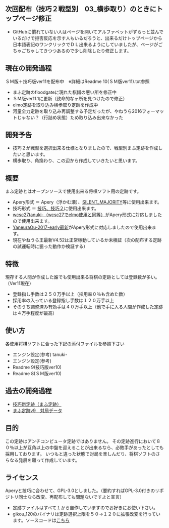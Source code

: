 ﻿## 次回配布（技巧２戦型別　03_横歩取り）のときにトップページ修正
- GitHubに慣れていない人はページを開いてアルファベットがずらっと並んでいるだけで拒否反応を示す人もいるだろうと、出来るだけトップページから日本語表記のワンクリックでＤＬ出来るようにしていましたが、ページがごちゃごちゃしてきつつあるので少し削除したり修正します。

## 現在の開発過程
ＳＭ版＋技巧版ver11を配布中　※詳細はReadme 10(ＳＭ版ver11).txt参照
- まふ定跡のfloodgateに現れた棋譜の悪い所を修正中
- ＳＭ版ver11.1に更新（致命的なヶ所を見つけたので修正）
- elmo定跡を取り込み横歩取り定跡を作成中
- 河童全力定跡を取り込み再調整する予定だったが、やねうら2016フォーマットじゃない？（行詰め状態）ため取り込み出来なかった

## 開発予告
- 技巧２が戦型を選択出来る仕様となりましたので、戦型別まふ定跡を作成したいと思います。
- 横歩取り、角換わり、この辺から作成していきたいと思います。

## 概要

まふ定跡とはオープンソースで使用出来る将棋ソフト用の定跡です。

- Apery形式 ＝ Apery（浮かむ瀬）、[SILENT_MAJORITY](https://github.com/Jangja/silent_majority/tree/1.2/bin)等に使用出来ます。
- 技巧形式 ＝ [技巧、技巧２](https://github.com/gikou-official/Gikou/releases)に使用出来ます。
- [wcsc27tanuki-（wcsc27でelmo使用と同等）](https://github.com/nodchip/hakubishin-/releases)がApery形式に対応しましたので使用出来ます。
- [YaneuraOu-2017-early最新](https://github.com/yaneurao/YaneuraOu/tree/master/exe/2017Early)がApery形式に対応しましたので使用出来ます。
- 現在やねうら王最新V4.52は正常稼動しているか未検証（次の配布する定跡の試運転時に狙った動作か検証する）

## 特徴

現存する人間が作成した誰でも使用出来る将棋の定跡としては登録数が多い。（Ver11現在）
- 登録指し手数は２５０万手以上（採用率０％も含めた数）
- 採用率の入っている登録指し手数は１２０万手以上
- そのうち調整済み有効手は４０万手以上（他で手に入る人間が作成した定跡は４万手程度が最高）

## 使い方

各使用将棋ソフトに合った下記の添付ファイルを参照下さい
- エンジン設定(参考) tanuki-
- エンジン設定(参考)
- Readme 9(技巧版ver10)
- Readme 8(ＳＭ版ver10)

## 過去の開発過程
- [技巧新定跡（まふ定跡）](http://www.uuunuuun.com/single-post/2016/11/06/%E6%8A%80%E5%B7%A7%E6%96%B0%E5%AE%9A%E8%B7%A1)
- [まふ定跡v9　対局データ](http://www.uuunuuun.com/single-post/2017/02/21/%E3%81%BE%E3%81%B5%E5%AE%9A%E8%B7%A1v9-%E5%AF%BE%E5%B1%80%E3%83%87%E3%83%BC%E3%82%BF)

## 目的

この定跡はアンチコンピュータ定跡ではありません。
その定跡進行において８０％以上が互角以上の中盤を迎えることが出来るなら、必敗手があったとしても採用しております。
いつもと違った状態で対局を楽しんだり、将棋ソフトのさらなる発展を願って作成しています。

## ライセンス

Aperyと技巧に合わせて、GPL-3.0としました。（要約すればGPL-3.0付きのリポジトリ同士なら改変、再配布しても問題ないですよと宣言）
- 定跡ファイルはすべて１から自作していますのでお好きにお使い下さい。
- gikou_120のバイナリは定跡選択上限を５０→１２０に拡張改変を行っています。ソースコードは[こちら](http://www.uuunuuun.com/single-post/2016/11/06/%E6%8A%80%E5%B7%A7%E6%96%B0%E5%AE%9A%E8%B7%A1)
